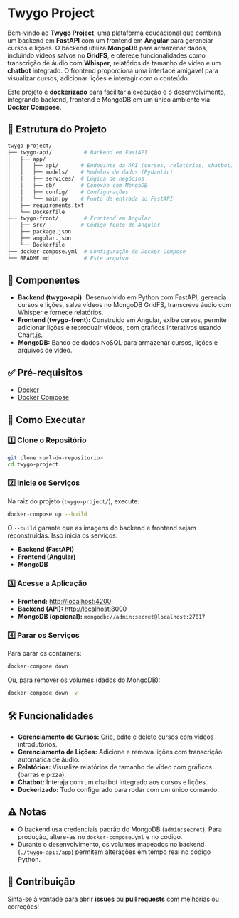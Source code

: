 # Twygo Project

Bem-vindo ao **Twygo Project**, uma plataforma educacional que combina um backend em **FastAPI** com um frontend em **Angular** para gerenciar cursos e lições. O backend utiliza **MongoDB** para armazenar dados, incluindo vídeos salvos no **GridFS**, e oferece funcionalidades como transcrição de áudio com **Whisper**, relatórios de tamanho de vídeo e um **chatbot** integrado. O frontend proporciona uma interface amigável para visualizar cursos, adicionar lições e interagir com o conteúdo.

Este projeto é **dockerizado** para facilitar a execução e o desenvolvimento, integrando backend, frontend e MongoDB em um único ambiente via **Docker Compose**.

## 📂 Estrutura do Projeto

```bash
twygo-project/
├── twygo-api/          # Backend em FastAPI
│   ├── app/
│   │   ├── api/       # Endpoints da API (cursos, relatórios, chatbot)
│   │   ├── models/    # Modelos de dados (Pydantic)
│   │   ├── services/  # Lógica de negócios
│   │   ├── db/        # Conexão com MongoDB
│   │   ├── config/    # Configurações
│   │   └── main.py    # Ponto de entrada do FastAPI
│   ├── requirements.txt
│   └── Dockerfile
├── twygo-front/        # Frontend em Angular
│   ├── src/           # Código-fonte do Angular
│   ├── package.json
│   ├── angular.json
│   └── Dockerfile
├── docker-compose.yml  # Configuração do Docker Compose
└── README.md           # Este arquivo
```

## 🔧 Componentes

- **Backend (twygo-api):** Desenvolvido em Python com FastAPI, gerencia cursos e lições, salva vídeos no MongoDB GridFS, transcreve áudio com Whisper e fornece relatórios.
- **Frontend (twygo-front):** Construído em Angular, exibe cursos, permite adicionar lições e reproduzir vídeos, com gráficos interativos usando Chart.js.
- **MongoDB:** Banco de dados NoSQL para armazenar cursos, lições e arquivos de vídeo.

## ✅ Pré-requisitos

- [Docker](https://www.docker.com/)
- [Docker Compose](https://docs.docker.com/compose/)

## 🚀 Como Executar

### 1️⃣ Clone o Repositório

```bash
git clone <url-do-repositorio>
cd twygo-project
```

### 2️⃣ Inicie os Serviços

Na raiz do projeto (`twygo-project/`), execute:

```bash
docker-compose up --build
```

O `--build` garante que as imagens do backend e frontend sejam reconstruídas. Isso inicia os serviços:
- **Backend (FastAPI)**
- **Frontend (Angular)**
- **MongoDB**

### 3️⃣ Acesse a Aplicação

- **Frontend:** [http://localhost:4200](http://localhost:4200)
- **Backend (API):** [http://localhost:8000](http://localhost:8000)
- **MongoDB (opcional):** `mongodb://admin:secret@localhost:27017`

### 4️⃣ Parar os Serviços

Para parar os containers:
```bash
docker-compose down
```

Ou, para remover os volumes (dados do MongoDB):
```bash
docker-compose down -v
```

## 🛠️ Funcionalidades

- **Gerenciamento de Cursos:** Crie, edite e delete cursos com vídeos introdutórios.
- **Gerenciamento de Lições:** Adicione e remova lições com transcrição automática de áudio.
- **Relatórios:** Visualize relatórios de tamanho de vídeo com gráficos (barras e pizza).
- **Chatbot:** Interaja com um chatbot integrado aos cursos e lições.
- **Dockerizado:** Tudo configurado para rodar com um único comando.

## ⚠️ Notas

- O backend usa credenciais padrão do MongoDB (`admin:secret`). Para produção, altere-as no `docker-compose.yml` e no código.
- Durante o desenvolvimento, os volumes mapeados no backend (`./twygo-api:/app`) permitem alterações em tempo real no código Python.

## 🤝 Contribuição

Sinta-se à vontade para abrir **issues** ou **pull requests** com melhorias ou correções!


